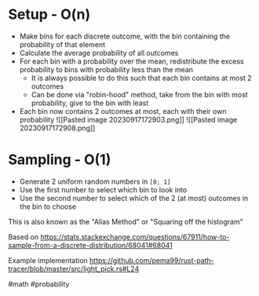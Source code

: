 # Setup - O(n)
- Make bins for each discrete outcome, with the bin containing the probability of that element
- Calculate the average probability of all outcomes
- For each bin with a probability over the mean, redistribute the excess probability to bins with probability less than the mean
	- It is always possible to do this such that each bin contains at most 2 outcomes
	- Can be done via "robin-hood" method, take from the bin with most probability, give to the bin with least
- Each bin now contains 2 outcomes at most, each with their own probability
![[Pasted image 20230917172903.png]]
![[Pasted image 20230917172908.png]]
# Sampling - O(1)
- Generate 2 uniform random numbers in `[0; 1]`
- Use the first number to select which bin to look into
- Use the second number to select which of the 2 (at most) outcomes in the bin to choose

This is also known as the "Alias Method" or "Squaring off the histogram"

Based on https://stats.stackexchange.com/questions/67911/how-to-sample-from-a-discrete-distribution/68041#68041

Example implementation https://github.com/pema99/rust-path-tracer/blob/master/src/light_pick.rs#L24

#math #probability